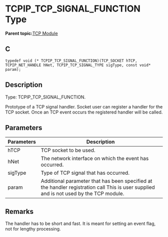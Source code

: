 # TCPIP\_TCP\_SIGNAL\_FUNCTION Type

**Parent topic:**[TCP Module](GUID-9461917B-27CE-44ED-80DB-67D963896E8F.md)

## C

```
typedef void (* TCPIP_TCP_SIGNAL_FUNCTION)(TCP_SOCKET hTCP, TCPIP_NET_HANDLE hNet, TCPIP_TCP_SIGNAL_TYPE sigType, const void* param);
```

## Description

Type: TCPIP\_TCP\_SIGNAL\_FUNCTION.

Prototype of a TCP signal handler. Socket user can register a handler for the TCP socket. Once an TCP event occurs the registered handler will be called.

## Parameters

|Parameters|Description|
|----------|-----------|
|hTCP|TCP socket to be used.|
|hNet|The network interface on which the event has occurred.|
|sigType|Type of TCP signal that has occurred.|
|param|Additional parameter that has been specified at the handler registration call This is user supplied and is not used by the TCP module.|

## Remarks

The handler has to be short and fast. It is meant for setting an event flag, not for lengthy processing.


